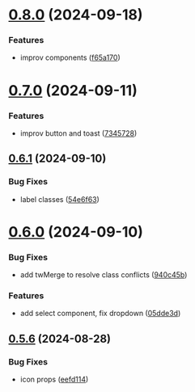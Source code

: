 # [0.8.0](https://github.com/elevz/elevz-ui/compare/v0.7.0...v0.8.0) (2024-09-18)


### Features

* improv components ([f65a170](https://github.com/elevz/elevz-ui/commit/f65a1701ed4a7ebe8d9129318ffc075943d98627))



# [0.7.0](https://github.com/elevz/elevz-ui/compare/v0.6.1...v0.7.0) (2024-09-11)


### Features

* improv button and toast ([7345728](https://github.com/elevz/elevz-ui/commit/7345728a446fccd033d1eeec9167937256d04018))



## [0.6.1](https://github.com/elevz/elevz-ui/compare/v0.6.0...v0.6.1) (2024-09-10)


### Bug Fixes

* label classes ([54e6f63](https://github.com/elevz/elevz-ui/commit/54e6f63fa93976f3cfc319db8ceec08e0996db16))



# [0.6.0](https://github.com/elevz/elevz-ui/compare/v0.5.6...v0.6.0) (2024-09-10)


### Bug Fixes

* add twMerge to resolve class conflicts ([940c45b](https://github.com/elevz/elevz-ui/commit/940c45b18e245d54c23e64c7987aa2b6015bc647))


### Features

* add select component, fix dropdown ([05dde3d](https://github.com/elevz/elevz-ui/commit/05dde3d5b283a629a1f72130a87a6ff465c3cbe8))



## [0.5.6](https://github.com/elevz/elevz-ui/compare/v0.5.5...v0.5.6) (2024-08-28)


### Bug Fixes

* icon props ([eefd114](https://github.com/elevz/elevz-ui/commit/eefd114674b80929c2332ddba9060395b06ed479))



